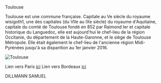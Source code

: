 Toulouse

Toulouse est une commune française. Capitale au Ve siècle du royaume wisigoth1, une des capitales (du VIIe au IXe siècle) du royaume d'Aquitaine, capitale du comté de Toulouse fondé en 852 par Raimond Ier et capitale historique du Languedoc, elle est aujourd'hui le chef-lieu de la région Occitanie, du département de la Haute-Garonne, et le siège de Toulouse Métropole. Elle était également le chef-lieu de l'ancienne région Midi-Pyrénées jusqu'à sa disparition au 1er janvier 2016.

![Toulouse](https://www.toulouse-tourisme.com/sites/www.toulouse-tourisme.com/files/styles/incontournable_hp/public/thumbnails/image/incontournables_toulouse.jpg?itok=XoOU1N6U)

Lien vers Paris [ici](/Paris.md)
Lien vers Bordeaux [ici](/Bordeaux.md)

DILLMANN SAMUEL
